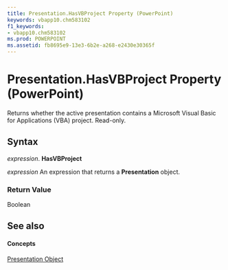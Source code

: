 ```yaml
---
title: Presentation.HasVBProject Property (PowerPoint)
keywords: vbapp10.chm583102
f1_keywords:
- vbapp10.chm583102
ms.prod: POWERPOINT
ms.assetid: fb8695e9-13e3-6b2e-a268-e2430e30365f
---
```



# Presentation.HasVBProject Property (PowerPoint)

Returns whether the active presentation contains a Microsoft Visual Basic for Applications (VBA) project. Read-only.


## Syntax

 _expression_. **HasVBProject**

 _expression_ An expression that returns a **Presentation** object.


### Return Value

Boolean


## See also


#### Concepts


[Presentation Object](presentation-object-powerpoint.md)

